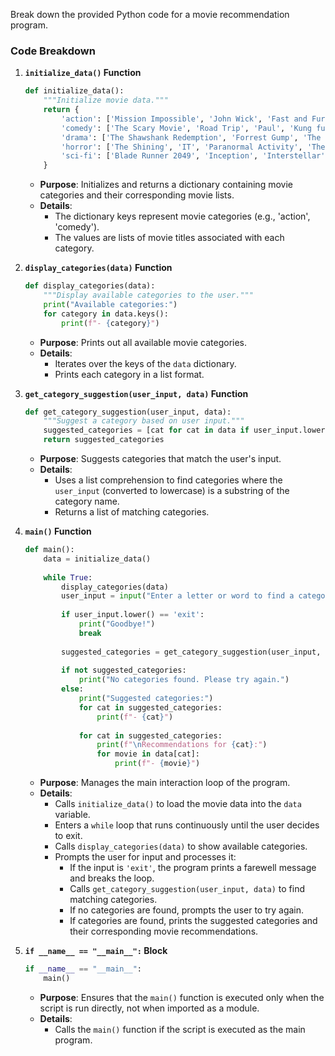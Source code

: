 Break down the provided Python code for a movie recommendation program.

### Code Breakdown

1. **`initialize_data()` Function**
   ```python
   def initialize_data():
       """Initialize movie data."""
       return {
           'action': ['Mission Impossible', 'John Wick', 'Fast and Furious', 'The Dark Knight', 'Top Gun: Maverick', 'Logan'],
           'comedy': ['The Scary Movie', 'Road Trip', 'Paul', 'Kung fu panda', 'Bad Boys', 'Deadpool'],
           'drama': ['The Shawshank Redemption', 'Forrest Gump', 'The Godfather', 'Fight Club'],
           'horror': ['The Shining', 'IT', 'Paranormal Activity', 'The Conjuring', 'The Exorcist'],
           'sci-fi': ['Blade Runner 2049', 'Inception', 'Interstellar', 'The Matrix']
       }
   ```
   - **Purpose**: Initializes and returns a dictionary containing movie categories and their corresponding movie lists.
   - **Details**: 
     - The dictionary keys represent movie categories (e.g., 'action', 'comedy').
     - The values are lists of movie titles associated with each category.

2. **`display_categories(data)` Function**
   ```python
   def display_categories(data):
       """Display available categories to the user."""
       print("Available categories:")
       for category in data.keys():
           print(f"- {category}")
   ```
   - **Purpose**: Prints out all available movie categories.
   - **Details**:
     - Iterates over the keys of the `data` dictionary.
     - Prints each category in a list format.

3. **`get_category_suggestion(user_input, data)` Function**
   ```python
   def get_category_suggestion(user_input, data):
       """Suggest a category based on user input."""
       suggested_categories = [cat for cat in data if user_input.lower() in cat]
       return suggested_categories
   ```
   - **Purpose**: Suggests categories that match the user's input.
   - **Details**:
     - Uses a list comprehension to find categories where the `user_input` (converted to lowercase) is a substring of the category name.
     - Returns a list of matching categories.

4. **`main()` Function**
   ```python
   def main():
       data = initialize_data()
       
       while True:
           display_categories(data)
           user_input = input("Enter a letter or word to find a category (or 'exit' to quit): ")
           
           if user_input.lower() == 'exit':
               print("Goodbye!")
               break
           
           suggested_categories = get_category_suggestion(user_input, data)
           
           if not suggested_categories:
               print("No categories found. Please try again.")
           else:
               print("Suggested categories:")
               for cat in suggested_categories:
                   print(f"- {cat}")
               
               for cat in suggested_categories:
                   print(f"\nRecommendations for {cat}:")
                   for movie in data[cat]:
                       print(f"- {movie}")
   ```
   - **Purpose**: Manages the main interaction loop of the program.
   - **Details**:
     - Calls `initialize_data()` to load the movie data into the `data` variable.
     - Enters a `while` loop that runs continuously until the user decides to exit.
     - Calls `display_categories(data)` to show available categories.
     - Prompts the user for input and processes it:
       - If the input is `'exit'`, the program prints a farewell message and breaks the loop.
       - Calls `get_category_suggestion(user_input, data)` to find matching categories.
       - If no categories are found, prompts the user to try again.
       - If categories are found, prints the suggested categories and their corresponding movie recommendations.

5. **`if __name__ == "__main__":` Block**
   ```python
   if __name__ == "__main__":
       main()
   ```
   - **Purpose**: Ensures that the `main()` function is executed only when the script is run directly, not when imported as a module.
   - **Details**:
     - Calls the `main()` function if the script is executed as the main program.

